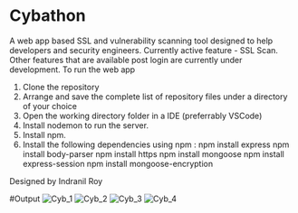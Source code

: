 # Cybathon
A web app based SSL and vulnerability scanning tool designed to help developers and security engineers.
Currently active feature - SSL Scan. Other features that are available post login are currently under development.
To run the web app 
1. Clone the repository 
2. Arrange and save the complete list of repository files under a directory of your choice
3. Open the working directory folder in a IDE (preferrably VSCode)
4. Install nodemon to run the server.
5. Install npm. 
6. Install the following dependencies using npm : 
    npm install express
    npm install body-parser
    npm install https
    npm install mongoose
    npm install express-session
    npm install mongoose-encryption

Designed by Indranil Roy

#Output
![Cyb_1](https://github.com/CodedSoul/Cybathon/assets/139055679/8a00dc6b-d336-476a-901a-d4b94a779da9)
![Cyb_2](https://github.com/CodedSoul/Cybathon/assets/139055679/c9a3c168-9708-4dd8-b1d7-75e8efe19649)
![Cyb_3](https://github.com/CodedSoul/Cybathon/assets/139055679/f3209473-4c07-4ea2-b231-88d2dc0fa348)
![Cyb_4](https://github.com/CodedSoul/Cybathon/assets/139055679/dc612005-137e-4747-b14d-2a95f316f1b6)

